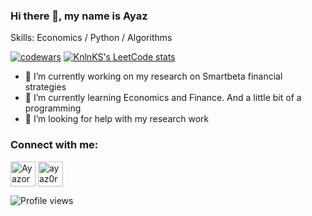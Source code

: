 ### Hi there 👋, my name is Ayaz

Skills: Economics / Python / Algorithms

[![codewars](https://www.codewars.com/users/Ayazoro/badges/large)](https://www.codewars.com/users/Ayazoro)
[![KnlnKS's LeetCode stats](https://leetcode-stats-six.vercel.app/api?username=Ayazor&theme=dark)](https://github.com/KnlnKS/leetcode-stats)

- 🔭 I’m currently working on my research on Smartbeta financial strategies 
- 🌱 I’m currently learning Economics and Finance. And a little bit of a programming 
- 🤔 I’m looking for help with my research work 

### Connect with me:
<p align="left">
<a href="https://t.me/Ayazoro" target="blank"><img align="center" src="https://raw.githubusercontent.com/daniilshat/daniilshat/2d7eafe5250314b3d422c86b35de062e0f1f5178/icons/Telegram.svg" alt="Ayazoro" height="40" width="40" /></a>
<a href="https://vk.com/ayaz0r0" target="blank"><img align="center" src="https://raw.githubusercontent.com/daniilshat/daniilshat/2d7eafe5250314b3d422c86b35de062e0f1f5178/icons/vk.svg" alt="ayaz0r0" height="40" width="40" /></a>
</p>

![Profile views](https://gpvc.arturio.dev/Ayazor)  
